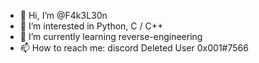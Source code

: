 - 👋 Hi, I’m @F4k3L30n
- 👀 I’m interested in Python, C / C++
- 🌱 I’m currently learning reverse-engineering
- 📫 How to reach me: discord Deleted User 0x001#7566

<!---
F4k3L30n/F4k3L30n is a ✨ special ✨ repository because its `README.md` (this file) appears on your GitHub profile.
You can click the Preview link to take a look at your changes.
--->
